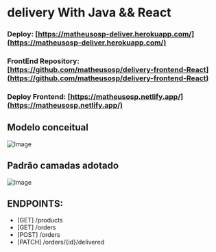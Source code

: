 # delivery With Java && React

### Deploy: [https://matheusosp-deliver.herokuapp.com/](https://matheusosp-deliver.herokuapp.com/)
### FrontEnd Repository: [https://github.com/matheusosp/delivery-frontend-React](https://github.com/matheusosp/delivery-frontend-React)
### Deploy Frontend: [https://matheusosp.netlify.app/](https://matheusosp.netlify.app/)

## Modelo conceitual
![Image](https://raw.githubusercontent.com/devsuperior/sds2/master/assets/modelo-conceitual.png "Modelo conceitual")

## Padrão camadas adotado

![Image](https://raw.githubusercontent.com/devsuperior/sds2/master/assets/camadas.png "Padrão camadas")


## ENDPOINTS:
  - [GET] /products
  - [GET] /orders
  - [POST] /orders
  - [PATCH] /orders/{id}/delivered
